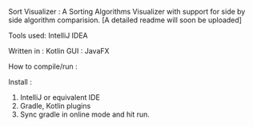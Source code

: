 Sort Visualizer :
A Sorting Algorithms Visualizer with support for side by side algorithm comparision. 
[A detailed readme will soon be uploaded]

Tools used:
IntelliJ IDEA

Written in :
Kotlin
GUI : JavaFX

How to compile/run :

Install :
1) IntelliJ or equivalent IDE 
2) Gradle, Kotlin plugins
3) Sync gradle in online mode and hit run.
